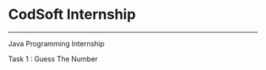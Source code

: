 # CodSoft Internship
--------------------------------------------
Java Programming Internship

Task 1 : Guess The Number
